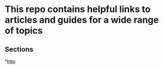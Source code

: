 # This repo contains helpful links to articles and guides for a wide range of topics

## Sections
  *[http](http.md)

